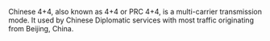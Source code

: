 Chinese 4+4, also known as 4+4 or PRC 4+4, is a multi-carrier transmission mode. It used by Chinese Diplomatic services with most traffic originating from Beijing, China.